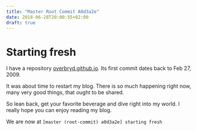 ```yaml
---
title: "Master Root Commit A0d3a2e"
date: 2018-06-28T20:00:55+02:00
draft: true
---
```


# Starting fresh

I have a repository
[overbryd.github.io](https://github.com/Overbryd/overbryd.github.io). Its first
commit dates back to Feb 27, 2009.

It was about time to restart my blog. There is so much happening right now,
many very good things, that ought to be shared.

So lean back, get your favorite beverage and dive right into my world.
I really hope you can enjoy reading my blog.

We are now at `[master (root-commit) a0d3a2e] starting fresh`

